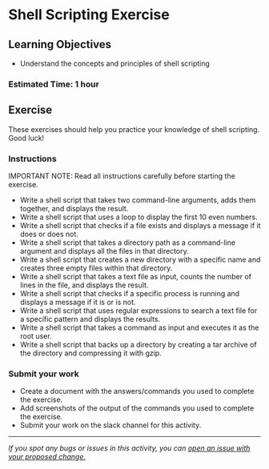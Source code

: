 # Shell Scripting Exercise

## Learning Objectives
- Understand the concepts and principles of shell scripting

### Estimated Time: 1 hour

## Exercise
These exercises should help you practice your knowledge of shell scripting. Good luck!

### Instructions
IMPORTANT NOTE: Read all instructions carefully before starting the exercise.

- Write a shell script that takes two command-line arguments, adds them together, and displays the result.
- Write a shell script that uses a loop to display the first 10 even numbers.
- Write a shell script that checks if a file exists and displays a message if it does or does not.
- Write a shell script that takes a directory path as a command-line argument and displays all the files in that directory.
- Write a shell script that creates a new directory with a specific name and creates three empty files within that directory.
- Write a shell script that takes a text file as input, counts the number of lines in the file, and displays the result.
- Write a shell script that checks if a specific process is running and displays a message if it is or is not.
- Write a shell script that uses regular expressions to search a text file for a specific pattern and displays the results.
- Write a shell script that takes a command as input and executes it as the root user.
- Write a shell script that backs up a directory by creating a tar archive of the directory and compressing it with gzip.

### Submit your work
- Create a document with the answers/commands you used to complete the exercise.
- Add screenshots of the output of the commands you used to complete the exercise.
- Submit your work on the slack channel for this activity.

------

_If you spot any bugs or issues in this activity, you can [open an issue with your proposed change.](https://github.com/cloudessencegithub/Acceler8/issues/new)_